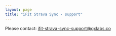 ```yaml
---
layout: page
title: "iFit Strava Sync - support"
---
```


Please contact: ifit-strava-sync-support@gxlabs.co